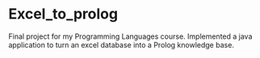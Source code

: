 # Excel_to_prolog
Final project for my Programming Languages course. Implemented a java application to turn an excel database into a Prolog knowledge base.
